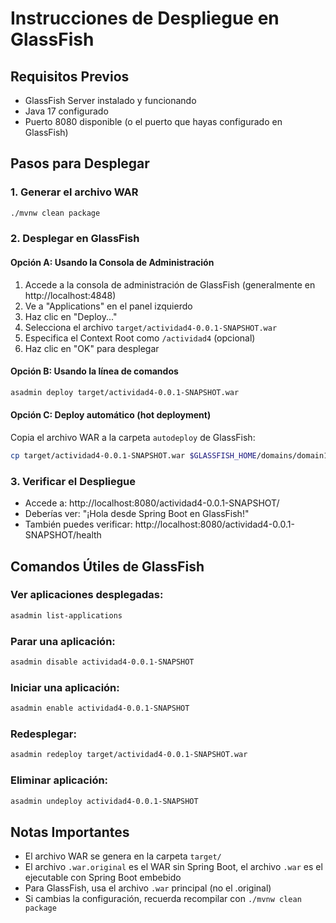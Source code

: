 # Instrucciones de Despliegue en GlassFish

## Requisitos Previos
- GlassFish Server instalado y funcionando
- Java 17 configurado
- Puerto 8080 disponible (o el puerto que hayas configurado en GlassFish)

## Pasos para Desplegar

### 1. Generar el archivo WAR
```bash
./mvnw clean package
```

### 2. Desplegar en GlassFish

#### Opción A: Usando la Consola de Administración
1. Accede a la consola de administración de GlassFish (generalmente en http://localhost:4848)
2. Ve a "Applications" en el panel izquierdo
3. Haz clic en "Deploy..."
4. Selecciona el archivo `target/actividad4-0.0.1-SNAPSHOT.war`
5. Especifica el Context Root como `/actividad4` (opcional)
6. Haz clic en "OK" para desplegar

#### Opción B: Usando la línea de comandos
```bash
asadmin deploy target/actividad4-0.0.1-SNAPSHOT.war
```

#### Opción C: Deploy automático (hot deployment)
Copia el archivo WAR a la carpeta `autodeploy` de GlassFish:
```bash
cp target/actividad4-0.0.1-SNAPSHOT.war $GLASSFISH_HOME/domains/domain1/autodeploy/
```

### 3. Verificar el Despliegue
- Accede a: http://localhost:8080/actividad4-0.0.1-SNAPSHOT/
- Deberías ver: "¡Hola desde Spring Boot en GlassFish!"
- También puedes verificar: http://localhost:8080/actividad4-0.0.1-SNAPSHOT/health

## Comandos Útiles de GlassFish

### Ver aplicaciones desplegadas:
```bash
asadmin list-applications
```

### Parar una aplicación:
```bash
asadmin disable actividad4-0.0.1-SNAPSHOT
```

### Iniciar una aplicación:
```bash
asadmin enable actividad4-0.0.1-SNAPSHOT
```

### Redesplegar:
```bash
asadmin redeploy target/actividad4-0.0.1-SNAPSHOT.war
```

### Eliminar aplicación:
```bash
asadmin undeploy actividad4-0.0.1-SNAPSHOT
```

## Notas Importantes
- El archivo WAR se genera en la carpeta `target/`
- El archivo `.war.original` es el WAR sin Spring Boot, el archivo `.war` es el ejecutable con Spring Boot embebido
- Para GlassFish, usa el archivo `.war` principal (no el .original)
- Si cambias la configuración, recuerda recompilar con `./mvnw clean package`
